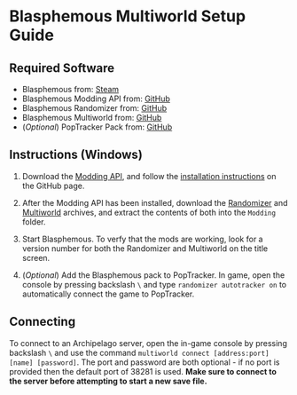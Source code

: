# Blasphemous Multiworld Setup Guide

## Required Software

- Blasphemous from: [Steam](https://store.steampowered.com/app/774361/Blasphemous/)
- Blasphemous Modding API from: [GitHub](https://github.com/BrandenEK/Blasphemous-Modding-API)
- Blasphemous Randomizer from: [GitHub](https://github.com/BrandenEK/Blasphemous-Randomizer)
- Blasphemous Multiworld from: [GitHub](https://github.com/BrandenEK/Blasphemous-Multiworld)
- (*Optional*) PopTracker Pack from: [GitHub](https://github.com/sassyvania/Blasphemous-Randomizer-Maptracker) 

## Instructions (Windows)

1. Download the [Modding API](https://github.com/BrandenEK/Blasphemous-Modding-API/releases), and follow the [installation instructions](https://github.com/BrandenEK/Blasphemous-Modding-API#installation) on the GitHub page.

2. After the Modding API has been installed, download the [Randomizer](https://github.com/BrandenEK/Blasphemous-Randomizer/releases) and [Multiworld](https://github.com/BrandenEK/Blasphemous-Multiworld/releases) archives, and extract the contents of both into the `Modding` folder.

3. Start Blasphemous. To verfy that the mods are working, look for a version number for both the Randomizer and Multiworld on the title screen.

4. (*Optional*) Add the Blasphemous pack to PopTracker. In game, open the console by pressing backslash `\` and type `randomizer autotracker on` to automatically connect the game to PopTracker.

## Connecting

To connect to an Archipelago server, open the in-game console by pressing backslash `\` and use the command `multiworld connect [address:port] [name] [password]`. The port and password are both optional - if no port is provided then the default port of 38281 is used.
**Make sure to connect to the server before attempting to start a new save file.**